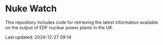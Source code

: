 # Nuke Watch

This repository includes code for retrieving the latest information available on the output of EDF nuclear power plants in the UK.

Last updated: 2024-12-27 09:14